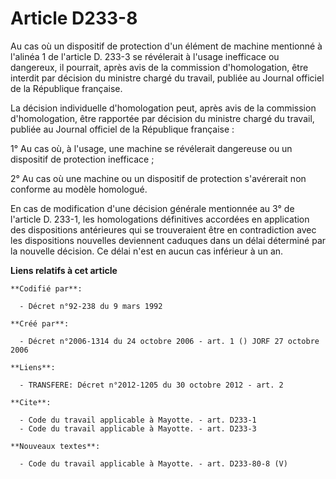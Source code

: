 # Article D233-8

Au cas où un dispositif de protection d'un élément de machine mentionné à l'alinéa 1 de l'article D. 233-3 se révélerait à
l'usage inefficace ou dangereux, il pourrait, après avis de la commission d'homologation, être interdit par décision du
ministre chargé du travail, publiée au Journal officiel de la République française.

La décision individuelle d'homologation peut, après avis de la commission d'homologation, être rapportée par décision du
ministre chargé du travail, publiée au Journal officiel de la République française :

1° Au cas où, à l'usage, une machine se révélerait dangereuse ou un dispositif de protection inefficace ;

2° Au cas où une machine ou un dispositif de protection s'avérerait non conforme au modèle homologué.

En cas de modification d'une décision générale mentionnée au 3° de l'article D. 233-1, les homologations définitives
accordées en application des dispositions antérieures qui se trouveraient être en contradiction avec les dispositions
nouvelles deviennent caduques dans un délai déterminé par la nouvelle décision. Ce délai n'est en aucun cas inférieur à un
an.

**Liens relatifs à cet article**

	**Codifié par**:

	  - Décret n°92-238 du 9 mars 1992

	**Créé par**:

	  - Décret n°2006-1314 du 24 octobre 2006 - art. 1 () JORF 27 octobre 2006

	**Liens**:

	  - TRANSFERE: Décret n°2012-1205 du 30 octobre 2012 - art. 2

	**Cite**:

	  - Code du travail applicable à Mayotte. - art. D233-1
	  - Code du travail applicable à Mayotte. - art. D233-3

	**Nouveaux textes**:

	  - Code du travail applicable à Mayotte. - art. D233-80-8 (V)
